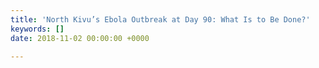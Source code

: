 ```yaml
---
title: 'North Kivu’s Ebola Outbreak at Day 90: What Is to Be Done?'
keywords: []
date: 2018-11-02 00:00:00 +0000

---
```

